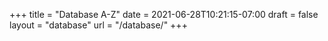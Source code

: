 +++
title = "Database A-Z"
date = 2021-06-28T10:21:15-07:00
draft = false
layout = "database"
url = "/database/"
+++

